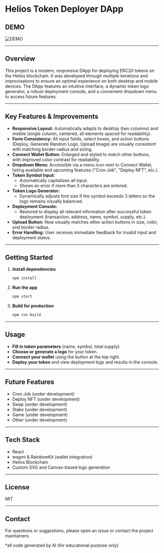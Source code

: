 # Helios Token Deployer DApp

## DEMO

![DEMO](./DEMO.gif)

---

## Overview

This project is a modern, responsive DApp for deploying ERC20 tokens on the Helios blockchain. It was developed through multiple iterations and improvisations to ensure an optimal experience on both desktop and mobile devices. The DApp features an intuitive interface, a dynamic token logo generator, a robust deployment console, and a convenient dropdown menu to access future features.

---

## Key Features & Improvements

- **Responsive Layout:** Automatically adapts to desktop (two columns) and mobile (single column, centered, all elements spaced for readability).
- **Form Consistency:** All input fields, select boxes, and action buttons (Deploy, Generate Random Logo, Upload Image) are visually consistent with matching border-radius and sizing.
- **Connect Wallet Button:** Enlarged and styled to match other buttons, with improved color contrast for readability.
- **Dropdown Menu:** Accessible via a menu icon next to Connect Wallet, listing available and upcoming features ("Cron Job", "Deploy NFT", etc.).
- **Token Symbol Input:**
  - Automatically capitalizes all input.
  - Shows an error if more than 5 characters are entered.
- **Token Logo Generator:**
  - Dynamically adjusts font size if the symbol exceeds 3 letters so the logo remains visually balanced.
- **Deployment Console:**
  - Restored to display all relevant information after successful token deployment (transaction, address, name, symbol, supply, etc.).
- **Upload Button:** Now visually matches other action buttons in size, color, and border radius.
- **Error Handling:** User receives immediate feedback for invalid input and deployment status.

---

## Getting Started

1. **Install dependencies**  
   ```bash
   npm install
   ```

2. **Run the app**  
   ```bash
   npm start
   ```

3. **Build for production**  
   ```bash
   npm run build
   ```

---

## Usage

- **Fill in token parameters** (name, symbol, total supply).
- **Choose or generate a logo** for your token.
- **Connect your wallet** using the button at the top right.
- **Deploy your token** and view deployment logs and results in the console.

---

## Future Features

- Cron Job (under development)
- Deploy NFT (under development)
- Swap (under development)
- Stake (under development)
- Game (under development)
- Other (under development)

---

## Tech Stack

- React
- wagmi & RainbowKit (wallet integration)
- Helios Blockchain
- Custom SVG and Canvas-based logo generation

---

## License

MIT

---

## Contact

For questions or suggestions, please open an issue or contact the project maintainers.


*all code generated by AI (for educational purpose only)
